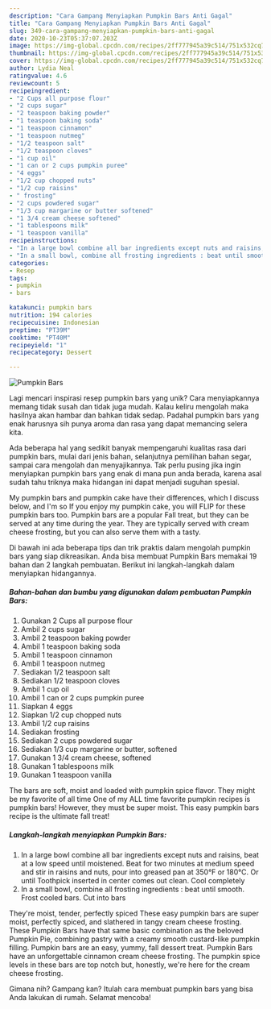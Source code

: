 ```yaml
---
description: "Cara Gampang Menyiapkan Pumpkin Bars Anti Gagal"
title: "Cara Gampang Menyiapkan Pumpkin Bars Anti Gagal"
slug: 349-cara-gampang-menyiapkan-pumpkin-bars-anti-gagal
date: 2020-10-23T05:37:07.203Z
image: https://img-global.cpcdn.com/recipes/2ff777945a39c514/751x532cq70/pumpkin-bars-recipe-main-photo.jpg
thumbnail: https://img-global.cpcdn.com/recipes/2ff777945a39c514/751x532cq70/pumpkin-bars-recipe-main-photo.jpg
cover: https://img-global.cpcdn.com/recipes/2ff777945a39c514/751x532cq70/pumpkin-bars-recipe-main-photo.jpg
author: Lydia Neal
ratingvalue: 4.6
reviewcount: 5
recipeingredient:
- "2 Cups all purpose flour"
- "2 cups sugar"
- "2 teaspoon baking powder"
- "1 teaspoon baking soda"
- "1 teaspoon cinnamon"
- "1 teaspoon nutmeg"
- "1/2 teaspoon salt"
- "1/2 teaspoon cloves"
- "1 cup oil"
- "1 can or 2 cups pumpkin puree"
- "4 eggs"
- "1/2 cup chopped nuts"
- "1/2 cup raisins"
- " frosting"
- "2 cups powdered sugar"
- "1/3 cup margarine or butter softened"
- "1 3/4 cream cheese softened"
- "1 tablespoons milk"
- "1 teaspoon vanilla"
recipeinstructions:
- "In a large bowl combine all bar ingredients except nuts and raisins, beat at a low speed until moistened. Beat for two minutes at medium speed and stir in raisins and nuts, pour into greased pan at 350°F or 180°C. Or until Toothpick inserted in center comes out clean. Cool completely"
- "In a small bowl, combine all frosting ingredients : beat until smooth. Frost cooled bars. Cut into bars"
categories:
- Resep
tags:
- pumpkin
- bars

katakunci: pumpkin bars 
nutrition: 194 calories
recipecuisine: Indonesian
preptime: "PT39M"
cooktime: "PT40M"
recipeyield: "1"
recipecategory: Dessert

---
```



![Pumpkin Bars](https://img-global.cpcdn.com/recipes/2ff777945a39c514/751x532cq70/pumpkin-bars-recipe-main-photo.jpg)

Lagi mencari inspirasi resep pumpkin bars yang unik? Cara menyiapkannya memang tidak susah dan tidak juga mudah. Kalau keliru mengolah maka hasilnya akan hambar dan bahkan tidak sedap. Padahal pumpkin bars yang enak harusnya sih punya aroma dan rasa yang dapat memancing selera kita.

Ada beberapa hal yang sedikit banyak mempengaruhi kualitas rasa dari pumpkin bars, mulai dari jenis bahan, selanjutnya pemilihan bahan segar, sampai cara mengolah dan menyajikannya. Tak perlu pusing jika ingin menyiapkan pumpkin bars yang enak di mana pun anda berada, karena asal sudah tahu triknya maka hidangan ini dapat menjadi suguhan spesial.

My pumpkin bars and pumpkin cake have their differences, which I discuss below, and I&#39;m so If you enjoy my pumpkin cake, you will FLIP for these pumpkin bars too. Pumpkin bars are a popular Fall treat, but they can be served at any time during the year. They are typically served with cream cheese frosting, but you can also serve them with a tasty.


Di bawah ini ada beberapa tips dan trik praktis dalam mengolah pumpkin bars yang siap dikreasikan. Anda bisa membuat Pumpkin Bars memakai 19 bahan dan 2 langkah pembuatan. Berikut ini langkah-langkah dalam menyiapkan hidangannya.

<!--inarticleads1-->

##### Bahan-bahan dan bumbu yang digunakan dalam pembuatan Pumpkin Bars:

1. Gunakan 2 Cups all purpose flour
1. Ambil 2 cups sugar
1. Ambil 2 teaspoon baking powder
1. Ambil 1 teaspoon baking soda
1. Ambil 1 teaspoon cinnamon
1. Ambil 1 teaspoon nutmeg
1. Sediakan 1/2 teaspoon salt
1. Sediakan 1/2 teaspoon cloves
1. Ambil 1 cup oil
1. Ambil 1 can or 2 cups pumpkin puree
1. Siapkan 4 eggs
1. Siapkan 1/2 cup chopped nuts
1. Ambil 1/2 cup raisins
1. Sediakan  frosting
1. Sediakan 2 cups powdered sugar
1. Sediakan 1/3 cup margarine or butter, softened
1. Gunakan 1 3/4 cream cheese, softened
1. Gunakan 1 tablespoons milk
1. Gunakan 1 teaspoon vanilla


The bars are soft, moist and loaded with pumpkin spice flavor. They might be my favorite of all time One of my ALL time favorite pumpkin recipes is pumpkin bars! However, they must be super moist. This easy pumpkin bars recipe is the ultimate fall treat! 

<!--inarticleads2-->

##### Langkah-langkah menyiapkan Pumpkin Bars:

1. In a large bowl combine all bar ingredients except nuts and raisins, beat at a low speed until moistened. Beat for two minutes at medium speed and stir in raisins and nuts, pour into greased pan at 350°F or 180°C. Or until Toothpick inserted in center comes out clean. Cool completely
1. In a small bowl, combine all frosting ingredients : beat until smooth. Frost cooled bars. Cut into bars


They&#39;re moist, tender, perfectly spiced These easy pumpkin bars are super moist, perfectly spiced, and slathered in tangy cream cheese frosting. These Pumpkin Bars have that same basic combination as the beloved Pumpkin Pie, combining pastry with a creamy smooth custard-like pumpkin filling. Pumpkin bars are an easy, yummy, fall dessert treat. Pumpkin Bars have an unforgettable cinnamon cream cheese frosting. The pumpkin spice levels in these bars are top notch but, honestly, we&#39;re here for the cream cheese frosting. 

Gimana nih? Gampang kan? Itulah cara membuat pumpkin bars yang bisa Anda lakukan di rumah. Selamat mencoba!
